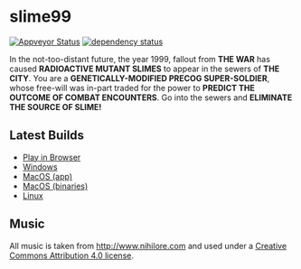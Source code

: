 # slime99

[![Appveyor Status](https://ci.appveyor.com/api/projects/status/gitlab/stevebob/slime99?branch=master&svg=true)](https://ci.appveyor.com/project/stevebob/slime99)
[![dependency status](https://deps.rs/repo/github/stevebob/slime99/status.svg)](https://deps.rs/repo/github/stevebob/slime99)

In the not-too-distant future, the year 1999, fallout from **THE WAR** has caused
**RADIOACTIVE MUTANT SLIMES** to appear in the sewers of **THE CITY**. You are a
**GENETICALLY-MODIFIED PRECOG SUPER-SOLDIER**, whose free-will was in-part traded
for the power to **PREDICT THE OUTCOME OF COMBAT ENCOUNTERS**. Go into the sewers
and **ELIMINATE THE SOURCE OF SLIME!**

## Latest Builds

- [Play in Browser](https://games.gridbugs.org/slime99/master)
- [Windows](https://files.gridbugs.org/slime99-windows-x86_64-master.zip)
- [MacOS (app)](https://files.gridbugs.org/Slime99-master.dmg)
- [MacOS (binaries)](https://files.gridbugs.org/slime99-macos-x86_64-master.zip)
- [Linux](https://files.gridbugs.org/slime99-linux-x86_64-master.zip)

## Music

All music is taken from http://www.nihilore.com and used under a
[Creative Commons Attribution 4.0 license](https://creativecommons.org/licenses/by/4.0/legalcode).
